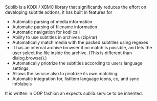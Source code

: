 Sublib is a KODI / XBMC library that significantly reduces the effort on developing subtitle addons, it has built in features for

- Automatic parsing of media information
- Automatic parsing of filename information
- Automatic navigation for kodi call
- Ability to use subtitles in archives (zip/rar)
- Automatically match media with the packed subtitles using regexes
- It has an internal archive browser if no match is possible, and lets the user select the file inside the archive. (This is different than dialog.browse().)
- Automatically priotrize the subtitles according to users language settings.
- Allows the service also to priotrize its own matching
- Automatic integration for, listitem language icons, cc, and sync infolabels

It is written in OOP fashion an expects sublib.service to be inherited.  